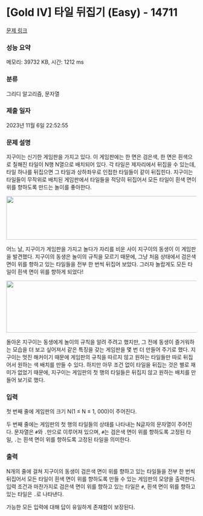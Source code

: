# [Gold IV] 타일 뒤집기 (Easy) - 14711 

[문제 링크](https://www.acmicpc.net/problem/14711) 

### 성능 요약

메모리: 39732 KB, 시간: 1212 ms

### 분류

그리디 알고리즘, 문자열

### 제출 일자

2023년 11월 6일 22:52:55

### 문제 설명

<p>지구이는 신기한 게임판을 가지고 있다. 이 게임판에는 한 면은 검은색, 한 면은 흰색으로 칠해진 타일이 N행 N열으로 배치되어 있다. 각 타일은 제자리에서 뒤집을 수 있는데, 타일 하나를 뒤집으면 그 타일과 상하좌우로 인접한 타일들이 같이 뒤집힌다. 지구이는 타일들이 무작위로 배치된 게임판에서 타일들을 적당히 뒤집어서 모든 타일이 흰색 면이 위를 향하도록 만드는 놀이를 좋아한다.</p>

<p style="text-align:center"><img alt="" src="https://onlinejudgeimages.s3-ap-northeast-1.amazonaws.com/problem/14704/1.png" style="height:115px; width:540px"></p>

<p>어느 날, 지구이가 게임판을 가지고 놀다가 자리를 비운 사이 지구이의 동생이 이 게임판을 발견했다. 지구이의 동생은 놀이의 규칙을 모르기 때문에, 그냥 처음 상태에서 검은색 면이 위를 향하고 있는 타일들을 전부 한 번씩 뒤집어 보았다. 그러자 놀랍게도 모든 타일이 흰색 면이 위를 향하게 되었다!</p>

<p style="text-align:center"><img alt="" src="https://onlinejudgeimages.s3-ap-northeast-1.amazonaws.com/problem/14704/2.png" style="height:137px; width:539px"></p>

<p>돌아온 지구이는 동생에게 놀이의 규칙을 알려 주려고 했지만, 그 전에 동생이 즐거워하는 모습을 더 보고 싶어져서 같은 특징을 갖는 게임판을 몇 번 더 만들어 주기로 했다. 지구이는 멋진 해커이기 때문에 게임판의 규칙을 따르지 않고 원하는 타일들만 따로 뒤집어서 원하는 색 배치를 만들 수 있다. 하지만 아무 조건 없이 타일을 뒤집는 것은 별로 재미가 없었기 때문에, 지구이는 게임판의 첫 행의 타일들은 뒤집지 않고 원하는 배치를 만들어 보기로 했다.</p>

### 입력 

 <p>첫 번째 줄에 게임판의 크기 N(1 ≤ N ≤ 1, 000)이 주어진다.</p>

<p>두 번째 줄에는 게임판의 첫 행의 타일들의 상태를 나타내는 N글자의 문자열이 주어진다. 문자열은 <code>#</code>와 <code>.</code>만으로 이루어져 있으며, <code>#</code>는 검은색 면이 위를 향하도록 고정된 타일, <code>.</code>는 흰색 면이 위를 향하도록 고정된 타일을 의미한다.</p>

### 출력 

 <p>N개의 줄에 걸쳐 지구이의 동생이 검은색 면이 위를 향하고 있는 타일들을 전부 한 번씩 뒤집어서 모든 타일이 흰색 면이 위를 향하도록 만들 수 있는 게임판의 모양을 출력한다. 입력 조건과 마찬가지로 검은색 면이 위를 향하고 있는 타일은 <code>#</code>, 흰색 면이 위를 향하고 있는 타일은 <code>.</code>로 나타낸다.</p>

<p>가능한 모든 입력에 대해 답이 유일하게 존재함이 보장된다.</p>

